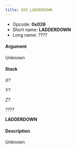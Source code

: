 ```yaml
---
title: 026_LADDERDOWN
---
```


-   Opcode: **0x026**
-   Short name: **LADDERDOWN**
-   Long name: ????

#### Argument

Unknown

#### Stack

  
*X?*

*Y?*

*Z?*

*????*

**LADDERDOWN**

#### Description

Unknown
